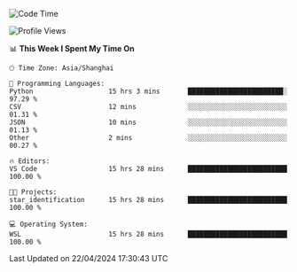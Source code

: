 <!--START_SECTION:waka-->
![Code Time](http://img.shields.io/badge/Code%20Time-1%2C633%20hrs%2019%20mins-blue)

![Profile Views](http://img.shields.io/badge/Profile%20Views-9-blue)

📊 **This Week I Spent My Time On** 

```text
🕑︎ Time Zone: Asia/Shanghai

💬 Programming Languages: 
Python                   15 hrs 3 mins       ████████████████████████░   97.29 % 
CSV                      12 mins             ░░░░░░░░░░░░░░░░░░░░░░░░░   01.31 % 
JSON                     10 mins             ░░░░░░░░░░░░░░░░░░░░░░░░░   01.13 % 
Other                    2 mins              ░░░░░░░░░░░░░░░░░░░░░░░░░   00.27 % 

🔥 Editors: 
VS Code                  15 hrs 28 mins      █████████████████████████   100.00 % 

🐱‍💻 Projects: 
star_identification      15 hrs 28 mins      █████████████████████████   100.00 % 

💻 Operating System: 
WSL                      15 hrs 28 mins      █████████████████████████   100.00 % 
```


 Last Updated on 22/04/2024 17:30:43 UTC
<!--END_SECTION:waka-->